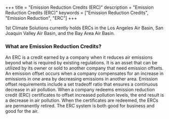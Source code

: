 +++
title = "Emission Reduction Credits (ERC)"
description = "Emission Reduction Credits (ERC)"
keywords = ["Emission Reduction Credits", "Emission Reduction", "ERC"]
+++

1st Climate Solutions currently holds ERCs in the Los Angeles Air Basin, San Joaquin Valley Air Basin, and the Bay Area Air Basin.

### What are Emission Reduction Credits?

An ERC is a credit earned by a company when it reduces air emissions beyond what is required by existing regulations. It is an asset that can be utilized by its owner or sold to another company that need emission offsets.  An emission offset occurs when a company compensates for an increase in emissions in one area by decreasing emissions in another area. Emission offset requirements include a set tradeoff ratio that ensures a continuous decrease in air pollution. When a company redeems emission reduction credit (ERC) certificates to offset increased pollution levels, the end result is a decrease in air pollution. When the certificates are redeemed, the ERCs are permanently retired. The ERC system is both good for business and good for the air.

<br />
<br />